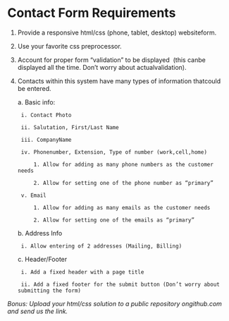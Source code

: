 # Contact Form Requirements
1. Provide​ ​a​ ​responsive​ ​html/css​ ​(phone,​ ​tablet,​ ​desktop)​ ​website​ ​form.
2. Use​ ​your​ ​favorite​ ​css​ ​preprocessor.
3. Account​ ​for​ ​proper​ ​form​ ​“validation”​ ​to​ ​be​ ​displayed​ ​
(this​ ​can​ ​be​ ​displayed​ ​all​ ​the​ ​time.​ ​Don’t​ ​worry about​ ​actual​ ​validation).
4. Contacts​ ​within​ ​this​ ​system​ ​have​ ​many​ ​types​ ​of​ ​information​ ​that​ ​could​ ​be​ ​entered.

    a. Basic​ ​info:

        i. Contact​ ​Photo

        ii. Salutation,​ ​First/Last​ ​Name

        iii. Company​​Name

        iv. Phone​​number,​​ Extension,​​ Type​​ of​​ number​​ (work,​​cell,​​home)

            1. Allow​ ​for​ ​adding​ ​as​ ​many​ ​phone​ ​numbers​ ​as​ ​the​ ​customer​ ​needs

            2. Allow​ ​for​ ​setting​ ​one​ ​of​ ​the​ ​phone​ ​number​ ​as​ ​“primary” 

        v. Email

            1. Allow​ ​for​ ​adding​ ​as​ ​many​ ​emails​ ​as​ ​the​ ​customer​ ​needs

            2. Allow​ ​for​ ​setting​ ​one​ ​of​ ​the​ ​emails​ ​as​ ​“primary”

    b. Address​ ​Info

        i. Allow​ ​entering​ ​of​ ​2​ ​addresses​ ​(Mailing,​ ​Billing) 

    c. Header/Footer

        i. Add​ ​a​ ​fixed​ ​header​ ​with​ ​a​ ​page​ ​title

        ii. Add​ ​a​ ​fixed​ ​footer​ ​for​ ​the​ ​submit​ ​button​ ​(Don’t​ ​worry​ ​about​ ​submitting​ ​the​ ​form)

*Bonus:​​ ​Upload​ ​your​ ​html/css​ ​solution​ ​to​ ​a​ ​public​ ​repository​ ​on​ ​github.com​ ​and​ ​send​ ​us​ ​the​ ​link.*
